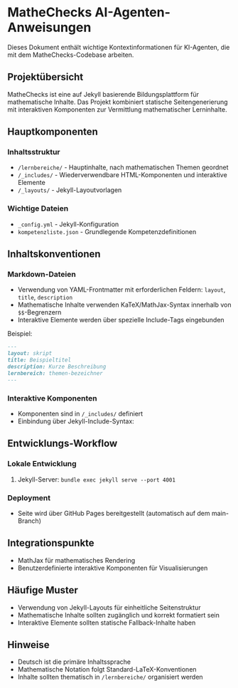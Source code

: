 # MatheChecks AI-Agenten-Anweisungen

Dieses Dokument enthält wichtige Kontextinformationen für KI-Agenten, die mit dem MatheChecks-Codebase arbeiten.

## Projektübersicht

MatheChecks ist eine auf Jekyll basierende Bildungsplattform für mathematische Inhalte. Das Projekt kombiniert statische Seitengenerierung mit interaktiven Komponenten zur Vermittlung mathematischer Lerninhalte.

## Hauptkomponenten

### Inhaltsstruktur

- `/lernbereiche/` - Hauptinhalte, nach mathematischen Themen geordnet
- `/_includes/` - Wiederverwendbare HTML-Komponenten und interaktive Elemente
- `/_layouts/` - Jekyll-Layoutvorlagen

### Wichtige Dateien

- `_config.yml` - Jekyll-Konfiguration
- `kompetenzliste.json` - Grundlegende Kompetenzdefinitionen

## Inhaltskonventionen

### Markdown-Dateien

- Verwendung von YAML-Frontmatter mit erforderlichen Feldern: `layout`, `title`, `description`
- Mathematische Inhalte verwenden KaTeX/MathJax-Syntax innerhalb von `$$`-Begrenzern
- Interaktive Elemente werden über spezielle Include-Tags eingebunden

Beispiel:

```markdown
---
layout: skript
title: Beispieltitel
description: Kurze Beschreibung
lernbereich: themen-bezeichner
---
```

### Interaktive Komponenten

- Komponenten sind in `/_includes/` definiert
- Einbindung über Jekyll-Include-Syntax:

## Entwicklungs-Workflow

### Lokale Entwicklung

1. Jekyll-Server: `bundle exec jekyll serve --port 4001`

### Deployment

- Seite wird über GitHub Pages bereitgestellt (automatisch auf dem main-Branch)

## Integrationspunkte

- MathJax für mathematisches Rendering
- Benutzerdefinierte interaktive Komponenten für Visualisierungen

## Häufige Muster

- Verwendung von Jekyll-Layouts für einheitliche Seitenstruktur
- Mathematische Inhalte sollten zugänglich und korrekt formatiert sein
- Interaktive Elemente sollten statische Fallback-Inhalte haben

## Hinweise

- Deutsch ist die primäre Inhaltssprache
- Mathematische Notation folgt Standard-LaTeX-Konventionen
- Inhalte sollten thematisch in `/lernbereiche/` organisiert werden
